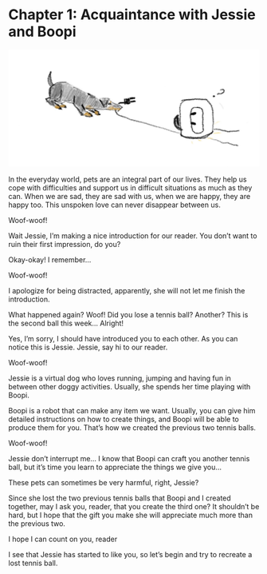 # Chapter 1: Acquaintance with Jessie and Boopi

![Image of Jessie and Boopi](./images/chapter-01.jpeg)

In the everyday world, pets are an integral part of our lives. They help us cope with difficulties and support us in difficult situations as much as they can. When we are sad, they are sad with us, when we are happy, they are happy too. This unspoken love can never disappear between us.

Woof-woof!

Wait Jessie, I’m making a nice introduction for our reader. You don’t want to ruin their first impression, do you?

Okay-okay! I remember…

Woof-woof!

I apologize for being distracted, apparently, she will not let me finish the introduction.

What happened again? Woof! Did you lose a tennis ball? Another? This is the second ball this week… Alright!

Yes, I’m sorry, I should have introduced you to each other. As you can notice this is Jessie. Jessie, say hi to our reader.

Woof-woof!

Jessie is a virtual dog who loves running, jumping and having fun in between other doggy activities. Usually, she spends her time playing with Boopi.

Boopi is a robot that can make any item we want. Usually, you can give him detailed instructions on how to create things, and Boopi will be able to produce them for you. That’s how we created the previous two tennis balls.

Woof-woof!

Jessie don’t interrupt me… I know that Boopi can craft you another tennis ball, but it’s time you learn to appreciate the things we give you…

These pets can sometimes be very harmful, right, Jessie?

Since she lost the two previous tennis balls that Boopi and I created together, may I ask you, reader, that you create the third one? It shouldn’t be hard, but I hope that the gift you make she will appreciate much more than the previous two.

I hope I can count on you, reader

I see that Jessie has started to like you, so let’s begin and try to recreate a lost tennis ball.
